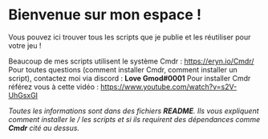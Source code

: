 # Bienvenue sur mon espace !
Vous pouvez ici trouver tous les scripts que je publie et les réutiliser pour votre jeu !

Beaucoup de mes scripts utilisent le système Cmdr : https://eryn.io/Cmdr/
Pour toutes questions (comment installer Cmdr, comment installer un script), contactez moi via discord : **Love Gmod#0001**
Pour installer Cmdr référez vous à cette vidéo : https://www.youtube.com/watch?v=s2V-UhGsxGI

*Toutes les informations sont dans des fichiers **README**. Ils vous expliquent comment installer le / les scripts et si ils requirent des dépendances comme **Cmdr** cité au dessus.*
